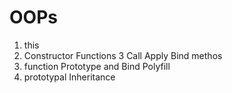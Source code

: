 # OOPs
1. this
2. Constructor Functions
3  Call Apply Bind methos
4. function Prototype and Bind Polyfill
5. prototypal Inheritance

